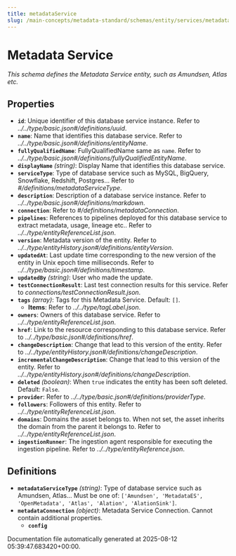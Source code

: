 ```yaml
---
title: metadataService
slug: /main-concepts/metadata-standard/schemas/entity/services/metadataservice
---
```


# Metadata Service

*This schema defines the Metadata Service entity, such as Amundsen, Atlas etc.*

## Properties

- **`id`**: Unique identifier of this database service instance. Refer to *../../type/basic.json#/definitions/uuid*.
- **`name`**: Name that identifies this database service. Refer to *../../type/basic.json#/definitions/entityName*.
- **`fullyQualifiedName`**: FullyQualifiedName same as `name`. Refer to *../../type/basic.json#/definitions/fullyQualifiedEntityName*.
- **`displayName`** *(string)*: Display Name that identifies this database service.
- **`serviceType`**: Type of database service such as MySQL, BigQuery, Snowflake, Redshift, Postgres... Refer to *#/definitions/metadataServiceType*.
- **`description`**: Description of a database service instance. Refer to *../../type/basic.json#/definitions/markdown*.
- **`connection`**: Refer to *#/definitions/metadataConnection*.
- **`pipelines`**: References to pipelines deployed for this database service to extract metadata, usage, lineage etc.. Refer to *../../type/entityReferenceList.json*.
- **`version`**: Metadata version of the entity. Refer to *../../type/entityHistory.json#/definitions/entityVersion*.
- **`updatedAt`**: Last update time corresponding to the new version of the entity in Unix epoch time milliseconds. Refer to *../../type/basic.json#/definitions/timestamp*.
- **`updatedBy`** *(string)*: User who made the update.
- **`testConnectionResult`**: Last test connection results for this service. Refer to *connections/testConnectionResult.json*.
- **`tags`** *(array)*: Tags for this Metadata Service. Default: `[]`.
  - **Items**: Refer to *../../type/tagLabel.json*.
- **`owners`**: Owners of this database service. Refer to *../../type/entityReferenceList.json*.
- **`href`**: Link to the resource corresponding to this database service. Refer to *../../type/basic.json#/definitions/href*.
- **`changeDescription`**: Change that lead to this version of the entity. Refer to *../../type/entityHistory.json#/definitions/changeDescription*.
- **`incrementalChangeDescription`**: Change that lead to this version of the entity. Refer to *../../type/entityHistory.json#/definitions/changeDescription*.
- **`deleted`** *(boolean)*: When `true` indicates the entity has been soft deleted. Default: `False`.
- **`provider`**: Refer to *../../type/basic.json#/definitions/providerType*.
- **`followers`**: Followers of this entity. Refer to *../../type/entityReferenceList.json*.
- **`domains`**: Domains the asset belongs to. When not set, the asset inherits the domain from the parent it belongs to. Refer to *../../type/entityReferenceList.json*.
- **`ingestionRunner`**: The ingestion agent responsible for executing the ingestion pipeline. Refer to *../../type/entityReference.json*.
## Definitions

- **`metadataServiceType`** *(string)*: Type of database service such as Amundsen, Atlas... Must be one of: `['Amundsen', 'MetadataES', 'OpenMetadata', 'Atlas', 'Alation', 'AlationSink']`.
- **`metadataConnection`** *(object)*: Metadata Service Connection. Cannot contain additional properties.
  - **`config`**


Documentation file automatically generated at 2025-08-12 05:39:47.683420+00:00.
